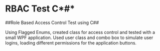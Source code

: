 # RBAC Test C*#*

##Role Based Access Control Test using C#*#*

Using Flagged Enums, created class for access control and tested with a small WPF application.  Used user class and combo box to simulate user logins, loading different permissions for the application buttons.
